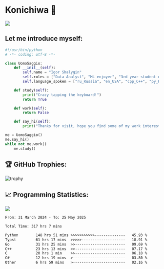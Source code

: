 # Konichiwa 👋
![](https://komarev.com/ghpvc/?username=IgorFandre&color=brightgreen)

## Let me introduce myself:
```py
#!/usr/bin/python
# -*- coding: utf-8 -*-

class UomoSaggio:
    def __init__(self):
        self.name = "Igor Shalygin"
        self.roles = ["Data Analyst", "ML enjoyer", "3rd year student of MIPT"]
        self.language_spoken = ["ru_Russia", "en_USA", "cpp_C++", "py_Python", "go_Golang"]

    def study(self):
        print("Crazy tapping the keyboard!")
        return True

    def work(self):
        return False

    def say_hi(self):
        print("Thanks for visit, hope you find some of my work interesting.")

me = UomoSaggio()
me.say_hi()
while not me.work()
    me.study()
```

## 🏆 GitHub Trophies:
![trophy](https://github-profile-trophy.vercel.app/?username=IgorFandre&title=MultiLanguage,Repositories,Commits,Experience,PullRequest,Reviews)

## 📈 Programming Statistics:

![](https://github-profile-summary-cards.vercel.app/api/cards/profile-details?username=IgorFandre&theme=solarized_dark)

<!--START_SECTION:waka-->

```txt
From: 31 March 2024 - To: 25 May 2025

Total Time: 317 hrs 7 mins

Python        148 hrs 51 mins >>>>>>>>>>>--------------   45.93 %
Typst         61 hrs 17 mins  >>>>>--------------------   18.91 %
Go            31 hrs 25 mins  >>-----------------------   09.69 %
C++           23 hrs 13 mins  >>-----------------------   07.17 %
C             20 hrs 1 min    >>-----------------------   06.18 %
C#            12 hrs 19 mins  >------------------------   03.80 %
Other         6 hrs 59 mins   >------------------------   02.16 %
```

<!--END_SECTION:waka-->
